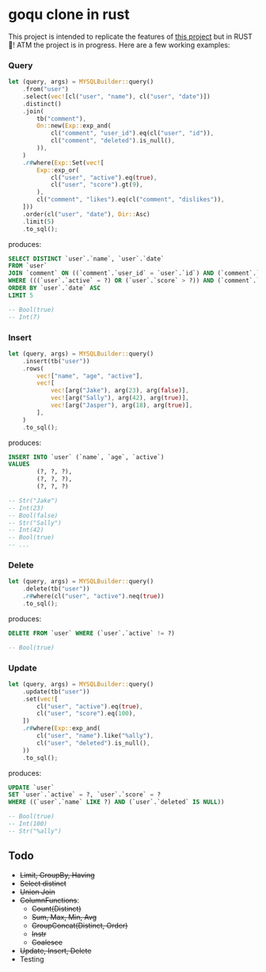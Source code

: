 # goqu clone in rust

This project is intended to replicate the features of [this project](https://doug-martin.github.io/goqu/docs/database.html) but in RUST 🦀! ATM the project is in progress. Here are a few working examples:

### Query

```rust
let (query, args) = MYSQLBuilder::query()
    .from("user")
    .select(vec![cl("user", "name"), cl("user", "date")])
    .distinct()
    .join(
        tb("comment"),
        On::new(Exp::exp_and(
            cl("comment", "user_id").eq(cl("user", "id")),
            cl("comment", "deleted").is_null(),
        )),
    )
    .r#where(Exp::Set(vec![
        Exp::exp_or(
            cl("user", "active").eq(true),
            cl("user", "score").gt(9),
        ),
        cl("comment", "likes").eq(cl("comment", "dislikes")),
    ]))
    .order(cl("user", "date"), Dir::Asc)
    .limit(5)
    .to_sql();
```

produces:

```sql
SELECT DISTINCT `user`.`name`, `user`.`date`
FROM `user`
JOIN `comment` ON ((`comment`.`user_id` = `user`.`id`) AND (`comment`.`deleted` IS NULL))
WHERE (((`user`.`active` = ?) OR (`user`.`score` > ?)) AND (`comment`.`likes` = `comment`.`dislikes`))
ORDER BY `user`.`date` ASC
LIMIT 5

-- Bool(true)
-- Int(7)
```

### Insert

```rust
let (query, args) = MYSQLBuilder::query()
    .insert(tb("user"))
    .rows(
        vec!["name", "age", "active"],
        vec![
            vec![arg("Jake"), arg(23), arg(false)],
            vec![arg("Sally"), arg(42), arg(true)],
            vec![arg("Jasper"), arg(18), arg(true)],
        ],
    )
    .to_sql();
```

produces:

```sql
INSERT INTO `user` (`name`, `age`, `active`) 
VALUES
        (?, ?, ?),
        (?, ?, ?),
        (?, ?, ?)

-- Str("Jake")
-- Int(23)
-- Bool(false)
-- Str("Sally")
-- Int(42)
-- Bool(true)
-- ...
```

### Delete

```rust
let (query, args) = MYSQLBuilder::query()
    .delete(tb("user"))
    .r#where(cl("user", "active").neq(true))
    .to_sql();
```

produces:

```sql
DELETE FROM `user` WHERE (`user`.`active` != ?)

-- Bool(true)
```

### Update

```rust
let (query, args) = MYSQLBuilder::query()
    .update(tb("user"))
    .set(vec![
        cl("user", "active").eq(true),
        cl("user", "score").eq(100),
    ])
    .r#where(Exp::exp_and(
        cl("user", "name").like("%ally"),
        cl("user", "deleted").is_null(),
    ))
    .to_sql();
```

produces:

```sql
UPDATE `user` 
SET `user`.`active` = ?, `user`.`score` = ?
WHERE ((`user`.`name` LIKE ?) AND (`user`.`deleted` IS NULL))

-- Bool(true)
-- Int(100)
-- Str("%ally")
```

## Todo

- ~~Limit, GroupBy, Having~~
- ~~Select distinct~~
- ~~Union Join~~
- ~~ColumnFunctions~~: 
    - ~~Count(Distinct)~~
    - ~~Sum, Max, Min, Avg~~
    - ~~GroupConcat(Distinct, Order)~~
    - ~~Instr~~
    - ~~Coalesce~~
- ~~Update, Insert, Delete~~
- Testing